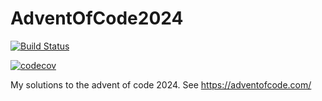 # AdventOfCode2024

[![Build Status](https://github.com/jfhbuist/AdventOfCode2024.jl/actions/workflows/CI.yml/badge.svg?branch=main)](https://github.com/jfhbuist/AdventOfCode2024.jl/actions/workflows/CI.yml?query=branch%3Amain)
<!-- [![Coverage](https://codecov.io/gh/jfhbuist/AdventOfCode2024.jl/branch/main/graph/badge.svg)](https://codecov.io/gh/jfhbuist/AdventOfCode2024.jl) -->
[![codecov](https://codecov.io/gh/jfhbuist/AdventOfCode2024.jl/graph/badge.svg?token=qCNODQ3T6E)](https://codecov.io/gh/jfhbuist/AdventOfCode2024.jl)

My solutions to the advent of code 2024. 
See https://adventofcode.com/
